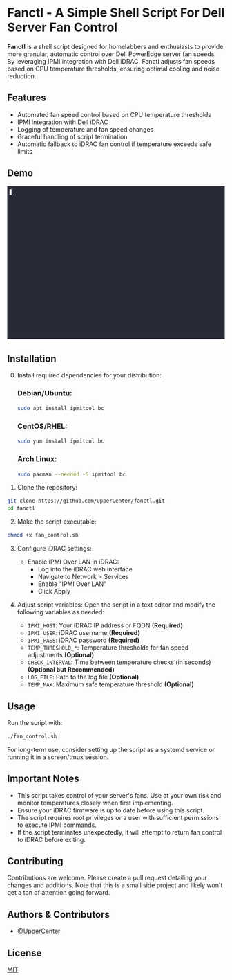 # Fanctl - A Simple Shell Script For Dell Server Fan Control

**Fanctl** is a shell script designed for homelabbers and enthusiasts to provide more granular, automatic control over Dell PowerEdge server fan speeds. By leveraging IPMI integration with Dell iDRAC, Fanctl adjusts fan speeds based on CPU temperature thresholds, ensuring optimal cooling and noise reduction.

## Features

- Automated fan speed control based on CPU temperature thresholds
- IPMI integration with Dell iDRAC
- Logging of temperature and fan speed changes
- Graceful handling of script termination
- Automatic fallback to iDRAC fan control if temperature exceeds safe limits

## Demo

![Demo](./demo.gif)

## Installation

0. Install required dependencies for your distribution:

   ### Debian/Ubuntu:

   ```bash
   sudo apt install ipmitool bc
   ```

   ### CentOS/RHEL:

   ```bash
   sudo yum install ipmitool bc
   ```

   ### Arch Linux:

   ```bash
   sudo pacman --needed -S ipmitool bc
   ```

1. Clone the repository:

```bash
git clone https://github.com/UpperCenter/fanctl.git
cd fanctl
```

2. Make the script executable:

```bash
chmod +x fan_control.sh
```

3. Configure iDRAC settings:

   - Enable IPMI Over LAN in iDRAC:
     - Log into the iDRAC web interface
     - Navigate to Network > Services
     - Enable "IPMI Over LAN"
     - Click Apply

4. Adjust script variables:
   Open the script in a text editor and modify the following variables as needed:
   - `IPMI_HOST`: Your iDRAC IP address or FQDN **(Required)**
   - `IPMI_USER`: iDRAC username **(Required)**
   - `IPMI_PASS`: iDRAC password **(Required)**
   - `TEMP_THRESHOLD_*`: Temperature thresholds for fan speed adjustments **(Optional)**
   - `CHECK_INTERVAL`: Time between temperature checks (in seconds) **(Optional but Recommended)**
   - `LOG_FILE`: Path to the log file **(Optional)**
   - `TEMP_MAX`: Maximum safe temperature threshold **(Optional)**

## Usage

Run the script with:

```bash
./fan_control.sh
```

For long-term use, consider setting up the script as a systemd service or running it in a screen/tmux session.

## Important Notes

- This script takes control of your server's fans. Use at your own risk and monitor temperatures closely when first implementing.
- Ensure your iDRAC firmware is up to date before using this script.
- The script requires root privileges or a user with sufficient permissions to execute IPMI commands.
- If the script terminates unexpectedly, it will attempt to return fan control to iDRAC before exiting.

## Contributing

Contributions are welcome. Please create a pull request detailing your changes and additions. Note that this is a small side project and likely won't get a ton of attention going forward.

## Authors & Contributors

- [@UpperCenter](https://www.github.com/UpperCenter)

## License

[MIT](https://github.com/UpperCenter/fanctl/blob/main/LICENSE)
